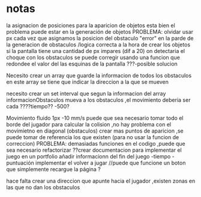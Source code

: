 # notas

la asignacion de posiciones para la aparicion de objetos esta bien
el problema puede estar en la generación de objetos
PROBLEMA: olvidar usar px cada vez que asignamos la posicion del obstaculo
"error" en la parde de la generacion de obstaculos /logica correcta 
a la hora de crear los objetos si la pantalla tiene una cantidad de px impares (dif a 20) on detectaria el choque con los obstaculos
se puede corregir  usando una funcion que redondee el valor del las esquinas de la pantalla ???-posible solucion

Necesito crear un array que guarde la informacion de todos los obstaculos en este array se tiene que indicar la direccion a la que se mueven 

necesito crear un set interval que segun la informacion del array informacionObstaculos 
mueva a los obstaculos ,el movimiento deberia ser cada ????tiempo?? -500?

Movimiento fluido 1px -10 mm/s
puede que sea necesario tomar todo el borde del jugador para calcular la colision ,no hay problema con el movimietno en diagonal (obstaculos)
crear mas puntos de aparicion ,se puede tomar de referencia los que existen (para no usar la funcion de correccion)
PROBLEMA: demasiadas funciones en el codigo ,puede que sea necesario refactorizar ??crear documentacion para implementar el juego en un portfolio 
añadir informacionn del fin del juego -tiempo -puntuación 
implementar el volver a jugar //puede que funcione un boton que simplemente recargue la página ?

hace falta crear una direccion que apunte hacia el jugador ,existen zonas en las que no dan los obstaculos
